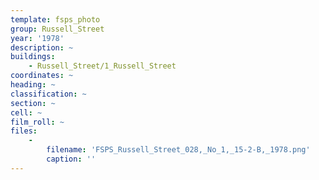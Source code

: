 ```yaml
---
template: fsps_photo
group: Russell_Street
year: '1978'
description: ~
buildings:
    - Russell_Street/1_Russell_Street
coordinates: ~
heading: ~
classification: ~
section: ~
cell: ~
film_roll: ~
files:
    -
        filename: 'FSPS_Russell_Street_028,_No_1,_15-2-B,_1978.png'
        caption: ''
---
```

